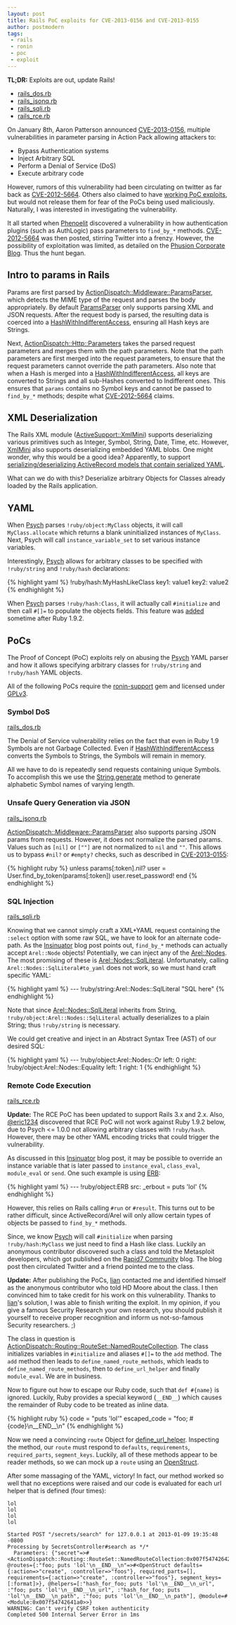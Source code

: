 ```yaml
---
layout: post
title: Rails PoC exploits for CVE-2013-0156 and CVE-2013-0155
author: postmodern
tags:
 - rails
 - ronin
 - poc
 - exploit
---
```


**TL;DR:** Exploits are out, update Rails!

* [rails_dos.rb]
* [rails_jsonq.rb]
* [rails_sqli.rb]
* [rails_rce.rb]

On January 8th, Aaron Patterson announced [CVE-2013-0156],
multiple vulnerabilities in parameter parsing in Action Pack allowing attackers
to:

* Bypass Authentication systems
* Inject Arbitrary SQL
* Perform a Denial of Service (DoS)
* Execute arbitrary code

However, rumors of this vulnerability had been circulating on twitter as far
back as [CVE-2012-5664]. Others also claimed to have [working PoC exploits],
but would not release them for fear of the PoCs being used maliciously.
Naturally, I was interested in investigating the vulnerability.

It all started when [Phenoelit] discovered a vulnerability
in how authentication plugins (such as AuthLogic) pass parameters to
`find_by_*` methods. [CVE-2012-5664] was then posted, stirring Twitter into
a frenzy. However, the possibility of exploitation was limited, as detailed
on the [Phusion Corporate Blog]. Thus the hunt began.

## Intro to params in Rails

Params are first parsed by [ActionDispatch::Middleware::ParamsParser][ParamsParser], which detects the MIME type of the request and parses the body
appropriately. By default [ParamsParser] only supports parsing XML and JSON
requests. After the request body is parsed, the resulting data is coerced
into a [HashWithIndifferentAccess], ensuring all Hash keys are Strings.

Next, [ActionDispatch::Http::Parameters][Parameters] takes the parsed request
parameters and merges them with the path parameters. Note that the path
parameters are first merged into the request parameters, to ensure that the
request parameters cannot override the path parameters. Also note that when a
Hash is merged into a [HashWithIndifferentAccess], all keys are converted to
Strings and all sub-Hashes converted to Indifferent ones. This ensures that
`params` contains no Symbol keys and cannot be passed to `find_by_*` methods;
despite what [CVE-2012-5664] claims.

## XML Deserialization

The Rails XML module ([ActiveSupport::XmlMini][XmlMini]) supports deserializing
various primitives such as Integer, Symbol, String, Date, Time, etc. However,
[XmlMini] also supports deserializing embedded YAML blobs. One might wonder,
why this would be a good idea? Apparently, to support [serializing/deserializing
ActiveRecord models that contain serialized YAML][7502].

What can we do with this? Deserialize arbitrary Objects for Classes already
loaded by the Rails application.

## YAML

When [Psych] parses `!ruby/object:MyClass` objects, it will call
`MyClass.allocate` which returns a blank uninitialized instances of `MyClass`.
Next, Psych will call `instance_variable_set` to set various instance variables.

Interestingly, [Psych] allows for arbitrary classes to be specified with
`!ruby/string` and `!ruby/hash` declarations:

{% highlight yaml %}
!ruby/hash:MyHashLikeClass
key1: value1
key2: value2
{% endhighlight %}

When [Psych] parses `!ruby/hash:Class`, it will actually call `#initialize`
and then call `#[]=` to populate the objects fields. This feature was
[added](https://github.com/ruby/ruby/commit/8cd2bf072180a9f733ac06dbaa96f071ca8e8303)
sometime after Ruby 1.9.2.

## PoCs

The Proof of Concept (PoC) exploits rely on abusing the [Psych] YAML parser
and how it allows specifying arbitrary classes for `!ruby/string` and
`!ruby/hash` YAML objects.

All of the following PoCs require the [ronin-support] gem and licensed under
[GPLv3].

### Symbol DoS

[rails_dos.rb]

The Denial of Service vulnerability relies on the fact that even in Ruby 1.9
Symbols are not Garbage Collected. Even if [HashWithIndifferentAccess]
converts the Symbols to Strings, the Symbols will remain in memory.

All we have to do is repeatedly send requests containing unique Symbols.
To accomplish this we use the [String.generate] method to generate
alphabetic Symbol names of varying length.

### Unsafe Query Generation via JSON

[rails_jsonq.rb]

[ActionDispatch::Middleware::ParamsParser][ParamsParser] also supports parsing
JSON params from requests. However, it does not normalize the parsed params.
Values such as `[nil]` or `[""]` are not normalized to `nil` and `""`.
This allows us to bypass `#nil?` or `#empty?` checks, such as described
in [CVE-2013-0155]:

{% highlight ruby %}
unless params[:token].nil?
  user = User.find_by_token(params[:token])
  user.reset_password!
end
{% endhighlight %}

### SQL Injection

[rails_sqli.rb]

Knowing that we cannot simply craft a XML+YAML request containing the `:select`
option with some raw SQL, we have to look for an alternate code-path.
As the [Insinuator] blog post points out, `find_by_*` methods can actually
accept `Arel::Node` objects! Potentially, we can inject any of the
[Arel::Nodes]. The most promising of these is [Arel::Nodes::SqlLiteral].
Unfortunately, calling `Arel::Nodes::SqlLiteral#to_yaml` does not work,
so we must hand craft specific YAML:

{% highlight yaml %}
--- !ruby/string:Arel::Nodes::SqlLiteral "SQL here"
{% endhighlight %}

Note that since [Arel::Nodes::SqlLiteral] inherits from String,
`!ruby/object:Arel::Nodes::SqlLiteral` actually deserializes to a plain String;
thus `!ruby/string` is necessary.

We could get creative and inject in an Abstract Syntax Tree (AST) of our
desired SQL:

{% highlight yaml %}
--- !ruby/object:Arel::Nodes::Or
left: 0
right: !ruby/object:Arel::Nodes::Equality
  left: 1
  right: 1
{% endhighlight %}

### Remote Code Execution

[rails_rce.rb]

**Update:** The RCE PoC has been updated to support Rails 3.x and 2.x.
Also, [@eric1234](https://gist.github.com/4499206/#comment-718470) discovered
that RCE PoC will not work against Ruby 1.9.2 below, due to Psych <= 1.0.0
not allowing arbitrary classes with `!ruby/hash`. However, there
may be other YAML encoding tricks that could trigger the vulnerability.

As discussed in this [Insinuator] blog post, it may be possible to override an
instance variable that is later passed to `instance_eval`, `class_eval`,
`module_eval` or `send`. One such example is using [ERB]:

{% highlight yaml %}
--- !ruby/object:ERB
src: _erbout = puts 'lol'
{% endhighlight %}

However, this relies on Rails calling `#run` or `#result`. This turns out to be 
rather difficult, since ActiveRecord/Arel will only allow certain types of
objects be passed to `find_by_*` methods.

Since, we know [Psych] will call `#initialize` when parsing `!ruby/hash:MyClass`
we just need to find a Hash like class. Luckily an anonymous contributor
discovered such a class and told the Metasploit developers, which got published
on the [Rapid7 Community] blog. The blog post then circulated Twitter and
a friend pointed me to the class.

**Update:** After publishing the PoCs, [lian] contacted me and
identified himself as the anonymous contributor who told HD Moore about the
class. I then convinced him to take credit for his work on this vulnerability.
Thanks to [lian]'s solution, I was able to finish writing the exploit.
In my opinion, if you give a famous Security Research your own research,
you should publish it yourself to receive proper recognition and inform
us not-so-famous Security researchers. ;)

The class in question is [ActionDispatch::Routing::RouteSet::NamedRouteCollection][NamedRouteCollection].
The class initializes variables in `#initialize` and aliases `#[]=` to the
`add` method. The `add` method then leads to `define_named_route_methods`,
which leads to `define_named_route_methods`, then to `define_url_helper`
and finally `module_eval`. We are in business.

Now to figure out how to escape our Ruby code, such that `def #{name}` is
ignored. Luckily, Ruby provides a special keyword (`__END__`) which causes the
remainder of Ruby code to be treated as inline data.

{% highlight ruby %}
code = "puts 'lol'"
escaped_code = "foo; #{code}\n__END__\n"
{% endhighlight %}

Now we need a convincing `route` Object for [define_url_helper]. Inspecting
the method, our `route` must respond to `defaults`, `requirements`,
`required_parts`, `segment_keys`. Luckily, all of these methods appear
to be reader methods, so we can mock up a `route` using an [OpenStruct].

After some massaging of the YAML, victory! In fact, our method worked
so well that no exceptions were raised and our code is evaluated for each
url helper that is defined (four times):

    lol
    lol
    lol
    lol
    
    Started POST "/secrets/search" for 127.0.0.1 at 2013-01-09 19:35:48 -0800
    Processing by SecretsController#search as */*
      Parameters: {"secret"=>#<ActionDispatch::Routing::RouteSet::NamedRouteCollection:0x007f5474264218 @routes={:"foo; puts 'lol'\n__END__\n"=>#<OpenStruct defaults={:action=>"create", :controller=>"foos"}, required_parts=[], requirements={:action=>"create", :controller=>"foos"}, segment_keys=[:format]>}, @helpers=[:"hash_for_foo; puts 'lol'\n__END__\n_url", :"foo; puts 'lol'\n__END__\n_url", :"hash_for_foo; puts 'lol'\n__END__\n_path", :"foo; puts 'lol'\n__END__\n_path"], @module=#<Module:0x007f54742641a0>>}
    WARNING: Can't verify CSRF token authenticity
    Completed 500 Internal Server Error in 1ms

[CVE-2013-0155]: https://groups.google.com/forum/?fromgroups=#!topic/rubyonrails-security/t1WFuuQyavI
[CVE-2013-0156]: https://groups.google.com/forum/?fromgroups=#!topic/rubyonrails-security/61bkgvnSGTQ
[CVE-2012-5664]: https://groups.google.com/forum/#!topic/rubyonrails-security/DCNTNp_qjFM

[Phenoelit]: http://phenoelit.org/blog/archives/2012/12/21/let_me_github_that_for_you/index.html
[Phusion Corporate Blog]: http://blog.phusion.nl/2013/01/03/rails-sql-injection-vulnerability-hold-your-horses-here-are-the-facts/

[HashWithIndifferentAccess]: https://github.com/rails/rails/blob/master/activesupport/lib/active_support/hash_with_indifferent_access.rb
[ParamsParser]: https://github.com/rails/rails/blob/master/actionpack/lib/action_dispatch/middleware/params_parser.rb
[Parameters]: https://github.com/rails/rails/blob/master/actionpack/lib/action_dispatch/http/parameters.rb
[XmlMini]: https://github.com/rails/rails/blob/master/activesupport/lib/active_support/xml_mini.rb#L67
[Psych]: https://github.com/tenderlove/psych/blob/master/lib/psych/visitors/to_ruby.rb
[Arel::Nodes]: https://github.com/rails/arel/tree/master/lib/arel/nodes
[Arel::Nodes::SqlLiteral]: https://github.com/rails/arel/blob/master/lib/arel/nodes/sql_literal.rb
[NamedRouteCollection]: https://github.com/rails/rails/blob/master/actionpack/lib/action_dispatch/routing/route_set.rb#L96
[define_url_helper]: https://github.com/rails/rails/blob/master/actionpack/lib/action_dispatch/routing/route_set.rb#L187-L203

[ERB]: http://rubydoc.info/stdlib/erb/ERB
[OpenStruct]: http://rubydoc.info/stdlib/ostruct/OpenStruct

[7502]: http://web.archive.org/web/20071218105822/http://dev.rubyonrails.org/ticket/7502
[Insinuator]: http://www.insinuator.net/2013/01/rails-yaml/
[Rapid7 Community]: https://community.rapid7.com/community/metasploit/blog/2013/01/09/serialization-mischief-in-ruby-land-cve-2013-0156
[lian]: https://github.com/lian

[GPLv3]: http://gplv3.fsf.org/

[ronin-support]: https://rubygems.org/gems/ronin-support
[String.generate]: http://ronin-ruby.github.com/docs/ronin-support/String.html#generate-class_method

[rails_dos.rb]: https://gist.github.com/4499017
[rails_jsonq.rb]: https://gist.github.com/4499030
[rails_sqli.rb]: https://gist.github.com/4499032
[rails_rce.rb]: https://gist.github.com/4499206

[working PoC exploits]: www.reddit.com/r/netsec/comments/167c11/serious_vulnerability_in_ruby_on_rails_allowing/c7teov4
[weaponized exploit]: https://github.com/rapid7/metasploit-framework/pull/1282
